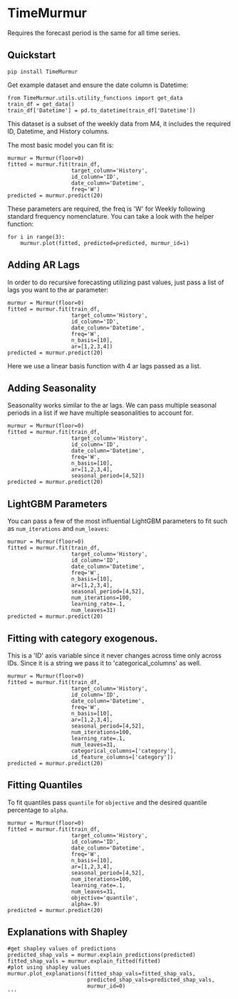 # TimeMurmur
Requires the forecast period is the same for all time series.
## Quickstart
```
pip install TimeMurmur
```
Get example dataset and ensure the date column is Datetime:
```
from TimeMurmur.utils.utility_functions import get_data
train_df = get_data()
train_df['Datetime'] = pd.to_datetime(train_df['Datetime'])
```
This dataset is a subset of the weekly data from M4, it includes the required ID, Datetime, and History columns.

The most basic model you can fit is:
```
murmur = Murmur(floor=0)
fitted = murmur.fit(train_df,
                    target_column='History',
                    id_column='ID',
                    date_column='Datetime',
                    freq='W')
predicted = murmur.predict(20)
```
These parameters are required, the freq is 'W' for Weekly following standard frequency nomenclature.
You can take a look with the helper function:
```
for i in range(3):
    murmur.plot(fitted, predicted=predicted, murmur_id=i)
```
## Adding AR Lags
In order to do recursive forecasting utilizing past values, just pass a list of lags you want to the ar parameter:
```
murmur = Murmur(floor=0)
fitted = murmur.fit(train_df,
                    target_column='History',
                    id_column='ID',
                    date_column='Datetime',
                    freq='W',
                    n_basis=[10],
                    ar=[1,2,3,4])
predicted = murmur.predict(20)
```
Here we use a linear basis function with 4 ar lags passed as a list.
## Adding Seasonality
Seasonality works similar to the ar lags. We can pass multiple seasonal periods in a list if we have multiple seasonalities to account for.
```
murmur = Murmur(floor=0)
fitted = murmur.fit(train_df,
                    target_column='History',
                    id_column='ID',
                    date_column='Datetime',
                    freq='W',
                    n_basis=[10],
                    ar=[1,2,3,4],
                    seasonal_period=[4,52])
predicted = murmur.predict(20)
```
## LightGBM Parameters
You can pass a few of the most influential LightGBM parameters to fit such as `num_iterations` and `num_leaves`:
```
murmur = Murmur(floor=0)
fitted = murmur.fit(train_df,
                    target_column='History',
                    id_column='ID',
                    date_column='Datetime',
                    freq='W',
                    n_basis=[10],
                    ar=[1,2,3,4],
                    seasonal_period=[4,52],
                    num_iterations=100,
                    learning_rate=.1,
                    num_leaves=31)
predicted = murmur.predict(20)
```
## Fitting with category exogenous.
This is a 'ID' axis variable since it never changes across time only across IDs. Since it is a string we pass it to 'categorical_columns' as well.
```
murmur = Murmur(floor=0)
fitted = murmur.fit(train_df,
                    target_column='History',
                    id_column='ID',
                    date_column='Datetime',
                    freq='W',
                    n_basis=[10],
                    ar=[1,2,3,4],
                    seasonal_period=[4,52],
                    num_iterations=100,
                    learning_rate=.1,
                    num_leaves=31,
                    categorical_columns=['category'],
                    id_feature_columns=['category'])
predicted = murmur.predict(20)
```
## Fitting Quantiles
To fit quantiles pass `quantile` for `objective` and the desired quantile percentage to `alpha`.
```
murmur = Murmur(floor=0)
fitted = murmur.fit(train_df,
                    target_column='History',
                    id_column='ID',
                    date_column='Datetime',
                    freq='W',
                    n_basis=[10],
                    ar=[1,2,3,4],
                    seasonal_period=[4,52],
                    num_iterations=100,
                    learning_rate=.1,
                    num_leaves=31,
                    objective='quantile',
                    alpha=.9)
predicted = murmur.predict(20)
```

## Explanations with Shapley

```
#get shapley values of predictions
predicted_shap_vals = murmur.explain_predictions(predicted)
fitted_shap_vals = murmur.explain_fitted(fitted)
#plot using shapley values
murmur.plot_explanations(fitted_shap_vals=fitted_shap_vals,
                         predicted_shap_vals=predicted_shap_vals,
                         murmur_id=0)
'''

